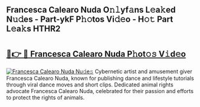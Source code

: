 ## Francesca Calearo Nuda O𝚗𝚕yf𝚊ns L𝚎a𝚔ed N𝚞𝚍es - Part-ykF P𝚑𝚘tos Vi𝚍𝚎o - H𝚘𝚝 Part L𝚎a𝚔s HTHR2

# <h2><a href="http://kf9f9y0.oniu.top/?m=Francesca+Calearo+Nuda">🔗👉 🔴 Francesca Calearo Nuda P𝚑ot𝚘𝚜 V𝚒d𝚎o</a></h2>

[![Francesca Calearo Nuda Nu𝚍e𝚜](https://i.imgur.com/0qMVB7G.gif)](http://kf9f9y0.oniu.top/?m=Francesca+Calearo+Nuda)
Cybernetic artist and amusement giver Francesca Calearo Nuda, known for publishing dance and lifestyle tutorials through viral dance moves and short clips. Dedicated animal rights advocate Francesca Calearo Nuda, celebrated for their passion and efforts to protect the rights of animals.  

